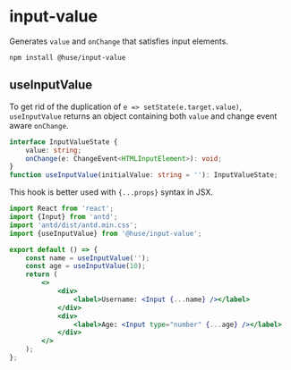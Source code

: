# input-value

Generates `value` and `onChange` that satisfies input elements.

```shell
npm install @huse/input-value
```

## useInputValue

To get rid of the duplication of `e => setState(e.target.value)`, `useInputValue` returns an object containing both `value` and change event aware `onChange`.

```typescript
interface InputValueState {
    value: string;
    onChange(e: ChangeEvent<HTMLInputElement>): void;
}
function useInputValue(initialValue: string = ''): InputValueState;
```

This hook is better used with `{...props}` syntax in JSX.

```jsx
import React from 'react';
import {Input} from 'antd';
import 'antd/dist/antd.min.css';
import {useInputValue} from '@huse/input-value';

export default () => {
    const name = useInputValue('');
    const age = useInputValue(10);
    return (
        <>
            <div>
                <label>Username: <Input {...name} /></label>
            </div>
            <div>
                <label>Age: <Input type="number" {...age} /></label>
            </div>
        </>
    );
};
```
